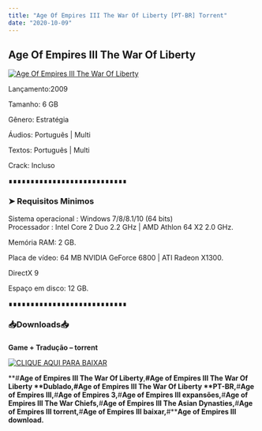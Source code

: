```yaml
---
title: "Age Of Empires III The War Of Liberty [PT-BR] Torrent"
date: "2020-10-09"
---
```


## Age Of Empires III The War Of Liberty

  

[![](https://1.bp.blogspot.com/-vd5JXMLNfaE/X4BoMkQ1lvI/AAAAAAAABAo/aPGJ7LlRl8s4jePu-tsw1RBEOkSnQZIvwCLcBGAsYHQ/s16000/essa{ca9bad4f721d92abc13e060f4f8dd78be4bc2e3e6ae69d619fbd104809de1ad1}2B{ca9bad4f721d92abc13e060f4f8dd78be4bc2e3e6ae69d619fbd104809de1ad1}25281{ca9bad4f721d92abc13e060f4f8dd78be4bc2e3e6ae69d619fbd104809de1ad1}2529.jpg "Age Of Empires III The War Of Liberty")](https://1.bp.blogspot.com/-vd5JXMLNfaE/X4BoMkQ1lvI/AAAAAAAABAo/aPGJ7LlRl8s4jePu-tsw1RBEOkSnQZIvwCLcBGAsYHQ/s640/essa{ca9bad4f721d92abc13e060f4f8dd78be4bc2e3e6ae69d619fbd104809de1ad1}2B{ca9bad4f721d92abc13e060f4f8dd78be4bc2e3e6ae69d619fbd104809de1ad1}25281{ca9bad4f721d92abc13e060f4f8dd78be4bc2e3e6ae69d619fbd104809de1ad1}2529.jpg)

Lançamento:2009

Tamanho: 6 GB

Gênero: Estratégia

Áudios: Português | Multi

Textos: Português | Multi

Crack: Incluso

  

∎∎∎∎∎∎∎∎∎∎∎∎∎∎∎∎∎∎∎∎∎∎∎∎∎∎∎

  

  

### ➤ Requisitos Minimos

  

Sistema operacional : Windows 7/8/8.1/10 (64 bits)  
Processador : Intel Core 2 Duo 2.2 GHz | AMD Athlon 64 X2 2.0 GHz. 

Memória RAM: 2 GB.

Placa de vídeo: 64 MB NVIDIA GeForce 6800 | ATI Radeon X1300.

DirectX 9

Espaço em disco: 12 GB.

  

  

  

∎∎∎∎∎∎∎∎∎∎∎∎∎∎∎∎∎∎∎∎∎∎∎∎∎∎∎

  

  

### 📥Downloads📥

### 

**Game + Tradução – torrent**

[![](https://1.bp.blogspot.com/-RBh2DeQzAe8/XwRU-bThfxI/AAAAAAAAAyk/mhrHLuqp6DADYjlr9cMsETB9z8v9liz0wCLcBGAsYHQ/s320/3185816cd74683d96d375aa5f1443064.png "CLIQUE AQUI PARA BAIXAR")](https://stfly.me/mD9WMI)

**#****Age of Empires III** **The War Of Liberty****,****#****Age of Empires III** **The War Of Liberty** **Dublado,****#****Age of Empires III** **The War Of Liberty** **PT-BR,****#****Age of Empires III,****#****Age of Empires 3,****#****Age of Empires III expansões,****#****Age of Empires III The War Chiefs,****#****Age of Empires III The Asian Dynasties,****#****Age of Empires III torrent,****#****Age of Empires III baixar,****#****Age of Empires III download.**
